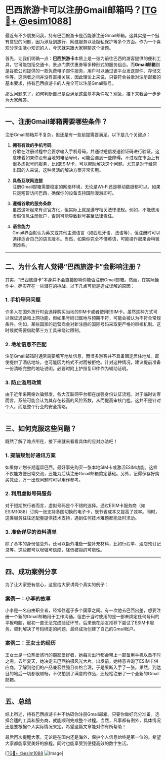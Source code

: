 # 巴西旅游卡可以注册Gmail邮箱吗？[[TG💪+ @esim1088](https://t.me/s/esim1088)]

最近有不少朋友问我，持有巴西旅游卡是否能够注册Gmail邮箱。这其实是一个挺有意思的问题，因为涉及到旅行、网络服务以及隐私保护等多个方面。作为一个喜欢分享生活小知识的人，今天就来跟大家聊聊这个话题。

首先，让我们明确一点：**巴西旅游卡**本质上是一张为前往巴西的游客提供的便利工具，它可能包括交通卡、景点门票优惠券等多种形式的服务组合。而**Gmail邮箱**则是谷歌公司提供的一款免费电子邮件服务，用户可以通过该平台发送邮件、存储文件等。这两者之间并没有直接关联，因此理论上来说，只要符合谷歌对注册邮箱的基本要求，持有巴西旅游卡的人完全可以注册Gmail账号。

那么问题来了，如何判断自己是否满足这些基本条件呢？别急，接下来我会一步步为大家解答。

---

## 一、注册Gmail邮箱需要哪些条件？

注册Gmail邮箱并不复杂，但还是有一些前提需要满足。以下是几个关键点：

1. **拥有有效的手机号码**  
   谷歌在注册过程中会要求输入手机号码，并通过短信发送验证码进行验证。这意味着如果你没有当地的电话号码，可能会遇到一些障碍。不过现在市面上有很多虚拟号码服务，比如ESIM卡，可以帮助解决这个问题。尤其是对于经常出国的人来说，这种灵活的解决方案非常实用。

2. **具备互联网连接**  
   注册Gmail邮箱需要稳定的网络环境，无论是Wi-Fi还是移动数据都可以。如果只是短暂访问巴西，确保你的设备支持国际漫游即可。

3. **遵循谷歌的服务条款**  
   虽然这听起来有点官方化，但实际上就是遵守相关法律法规。例如，不能使用虚假信息注册账户，否则可能导致封号甚至法律责任。

4. **语言能力**  
   Gmail界面默认为英文或其他主流语言（如西班牙语、法语等），但注册时可以选择适合自己的语言版本。当然，如果你完全不懂英语，可能操作起来会稍微困难些。

---

## 二、为什么有人觉得“巴西旅游卡”会影响注册？

其实，“巴西旅游卡”本身并不会直接影响你能否注册Gmail邮箱。然而，在实际操作中，确实存在一些潜在的挑战。以下几点可能是造成误解的原因：

### 1. 手机号码问题
许多人在国外旅行时会选择购买当地的SIM卡或者使用ESIM卡。虽然这种方式可以保证通话和上网功能，但如果号码归属地与预期不符，可能会被认为不符合常规条件。例如，某些国家的运营商会对新注册的国际号码采取更严格的审核机制。这时候就需要借助第三方工具来绕过限制。

### 2. 地址信息不匹配
注册Gmail邮箱时通常需要填写地址信息，而很多游客并不具备固定居住地址。即使提供了酒店地址，也可能因为格式不对而被拒绝。针对这种情况，建议提前准备一份清晰完整的地址说明，必要时附上护照复印件作为辅助证明。

### 3. 防止滥用政策
由于近年来网络诈骗频发，各大互联网平台都在加强身份认证流程。对于临时访客而言，系统可能会认为其存在较高的风险系数，从而提高审核门槛。这并不是针对个人，而是整个行业的安全策略。

---

## 三、如何克服这些问题？

既然了解了难点所在，接下来就来看看具体的应对办法吧！

### 1. 提前规划好通讯方案
如果你计划长期逗留巴西，最好事先购买一张本地SIM卡或激活ESIM功能。这样不仅能方便日常交流，还能为后续注册Gmail邮箱奠定基础。另外，记得保存好购买凭证，万一出现问题时可以用作参考。

### 2. 利用虚拟号码服务
对于短期旅行者而言，虚拟号码是个不错的选择。通过ESIM卡服务商（如ESIM1088）订购一张支持多国切换的电子卡，既节省成本又提高了效率。同时，这类服务往往还配套提供技术支持，遇到任何技术难题都能及时求助。

### 3. 准备详尽的资料清单
除了基本的身份信息外，还可以额外准备一些补充材料，比如行程单、酒店预订记录等。这些都可以增强可信度，降低被拒的可能性。

---

## 四、成功案例分享

为了让大家更有信心，这里给大家讲两个真实的例子：

### 案例一：小李的故事
小李是一名自由职业者，经常往返于多个国家之间。有一次他去巴西出差，想要注册一个新的Gmail邮箱用于工作沟通。但由于当时使用的是一部未绑定任何号码的平板电脑，起初一直无法完成验证环节。后来他在朋友推荐下尝试了ESIM卡服务，顺利解决了号码绑定的问题，最终成功创建了自己的Gmail账户。

### 案例二：王女士的经历
王女士是一位热爱旅行的摄影爱好者，她每次出行都会带上一部备用手机以备不时之需。去年夏天，她决定去巴西拍摄风光大片。出发前，她特意咨询了ESIM卡供应商，了解到他们的产品兼容性强且价格合理，于是果断入手了一张。果然，到达目的地后一切都很顺畅，不仅拍到了满意的作品，还轻松注册了一个全新的Gmail邮箱。

---

## 五、总结

综上所述，持有巴西旅游卡并不妨碍你注册Gmail邮箱。只要你做好充分准备，选择合适的工具和服务商，就能顺利完成整个过程。当然，凡事都有例外，具体情况还是要根据个人实际情况来定。希望这篇文章能对你有所帮助！

最后再次提醒大家，无论是在国内还是海外，保护个人信息始终是第一位的。希望大家都能享受美好的旅程，同时也能享受到便捷高效的数字生活。

[[TG💪+ @esim1088](https://t.me/s/esim1088) ![Image](https://i.postimg.cc/4NQfJmqS/Snipaste-2025-05-13-00-14-12.png)]